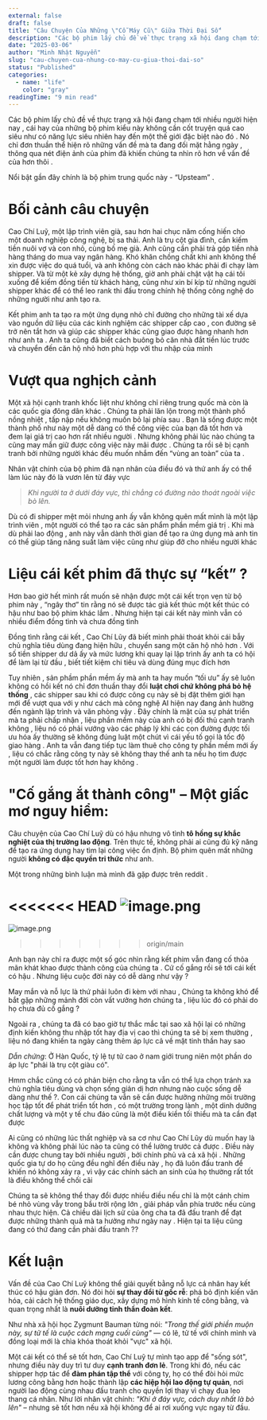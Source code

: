 ```yaml
---
external: false
draft: false
title: "Câu Chuyện Của Những \"Cỗ Máy Cũ\" Giữa Thời Đại Số"
description: "Các bộ phim lấy chủ đề về thực trạng xã hội đang chạm tới nhiều người hiện nay Upstream"
date: "2025-03-06"
author: "Minh Nhật Nguyễn"
slug: "cau-chuyen-cua-nhung-co-may-cu-giua-thoi-dai-so"
status: "Published"
categories:
  - name: "life"
    color: "gray"
readingTime: "9 min read"
---
```


Các bộ phim lấy chủ đề về thực trạng xã hội đang chạm tới nhiều người hiện nay , cái hay của những bộ phim kiểu này không cần cốt truyện quá cao siêu như có năng lực siêu nhiên hay đến một thế giới đặc biệt nào đó . Nó chỉ đơn thuần thể hiện rõ những vấn đề mà ta đang đối mặt hằng ngày , thông qua nét điện ảnh của phim đã khiến chúng ta nhìn rõ hơn về vấn đề của hơn thôi . 


Nổi bật gần đây chính là bộ phim trung quốc này - “Upsteam” .


# Bối cảnh câu chuyện


Cao Chí Luỹ, một lập trình viên già, sau hơn hai chục năm cống hiến cho một doanh nghiệp công nghệ, bị sa thải. Anh là trụ cột gia đình, cần kiếm tiền nuôi vợ và con nhỏ, cùng bố mẹ già. Anh cũng cần phải trả góp tiền nhà hàng tháng do mua vay ngân hàng. Khó khăn chồng chất khi anh không thể xin được việc do quá tuổi, và anh không còn cách nào khác phải đi chạy làm shipper. Và từ một kẻ xây dựng hệ thống, giờ anh phải chật vật hạ cái tôi xuống để kiếm đồng tiền từ khách hàng, cũng như xin bí kíp từ những người shipper khác để có thể leo rank thi đấu trong chính hệ thống công nghệ do những người như anh tạo ra.


Kết phim anh ta tạo ra một ứng dụng nhỏ chỉ đường cho những tài xế dựa vào nguồn dữ liệu của các kinh nghiệm các shipper cấp cao , con đường sẽ trở nên tắt hơn và giúp các shipper khác cũng giao được hàng nhanh hơn như anh ta . Anh ta cũng đã biết cách buông bỏ căn nhà đắt tiền lúc trước và chuyển đến căn hộ nhỏ hơn phù hợp với thu nhập của mình


# Vượt qua nghịch cảnh


Một xã hội cạnh tranh khốc liệt như không chỉ riêng trung quốc mà còn là các quốc gia đông dân khác . Chúng ta phải lăn lộn trong một thành phố nồng nhiệt , tấp nập nếu không muốn bỏ lại phía sau . Bạn là sống được một thành phố như này một dễ dàng có thể công việc của bạn đã tốt hơn và đem lại giá trị cao hơn rất nhiều người . Nhưng không phải lúc nào chúng ta cũng may mắn giữ được công việc này mãi được . Chúng ta rồi sẽ bị cạnh tranh bởi những người khác đều muốn nhắm đến “vùng an toàn” của ta .


Nhân vật chính của bộ phim đã nạn nhân của điều đó và thứ anh ấy có thể làm lúc này đó là vươn lên từ đáy vực 

> _Khi người ta ở dưới đáy vực, thì chẳng có đường nào thoát ngoài việc bò lên._

Dù có đi shipper mệt mỏi nhưng anh ấy vẫn không quên mất mình là một lập trình viên , một người có thể tạo ra các sản phẩm phần mềm giá trị . Khi mà dù phải lao động , anh này vẫn dành thời gian để tạo ra ứng dụng mà anh tin có thể giúp tăng năng suất làm việc cũng như giúp đỡ cho nhiều người khác


# Liệu cái kết phim đã thực sự “kết” ?


Hơn bao giờ hết mình rất muốn sẽ nhận được một cái kết trọn vẹn từ bộ phim này , “ngây thơ” tin rằng nó sẽ được tác giả kết thúc một kết thúc có hậu như bao bộ phim khác lắm . Nhưng hiện tại cái kết này mình vẫn có nhiều điểm đồng tình và chưa đồng tình


Đồng tình rằng cái kết , Cao Chí Lũy đã biết mình phải thoát khỏi cái bẫy chủ nghĩa tiêu dùng đang hiện hữu , chuyển sang một căn hộ nhỏ hơn . Với số tiền shipper dư dả ấy và mức lương khi quay lại lập trình ấy anh ta có hội để làm lại từ đầu , biết tiết kiệm chi tiêu và dùng đúng mục đích hơn


Tuy nhiên , sản phầm phần mềm ấy mà anh ta hay muốn “tối ưu” ấy sẽ luôn không có hồi kết nó chỉ đơn thuần thay đổi **luật chơi chứ không phá bỏ hệ thống** , các shipper sau khi có được công cụ này sẽ bị đặt thêm giới hạn mới để vượt qua với y như cách mà công nghệ AI hiện nay đang ảnh hưởng đến ngành lập trình và văn phòng vậy . Đây chính là mặt của sự phát triển mà ta phải chấp nhận , liệu phần mềm này của anh có bị đối thủ cạnh tranh không , liệu nó có phải vướng vào các pháp lý khi các con đường được tối ưu hóa ấy thường sẽ không đúng luật một chút vì cái yếu tố gọi là tốc độ giao hàng . Anh ta vẫn đang tiếp tục làm thuê cho công ty phần mềm mới ấy , liệu có chắc rằng công ty này sẽ không thay thế anh ta nếu họ tìm được một người làm được tốt hơn hay không .


# "Cố gắng ắt thành công" – Một giấc mơ nguy hiểm:


Câu chuyện của Cao Chí Luỹ dù có hậu nhưng vô tình **tô hồng sự khắc nghiệt của thị trường lao động**. Trên thực tế, không phải ai cũng đủ kỹ năng để tạo ra ứng dụng hay tìm lại công việc ổn định. Bộ phim quên mất những người **không có đặc quyền tri thức** như anh.


Một trong những bình luận mà mình đã gặp được trên reddit .


<<<<<<< HEAD
![image.png](https://prod-files-secure.s3.us-west-2.amazonaws.com/a6db9e62-19fc-439b-bd8b-1e09a1fdac77/99f35741-92d3-4684-b658-a920274f25fa/image.png?X-Amz-Algorithm=AWS4-HMAC-SHA256&X-Amz-Content-Sha256=UNSIGNED-PAYLOAD&X-Amz-Credential=ASIAZI2LB466U6665DF3%2F20250307%2Fus-west-2%2Fs3%2Faws4_request&X-Amz-Date=20250307T150622Z&X-Amz-Expires=3600&X-Amz-Security-Token=IQoJb3JpZ2luX2VjEP7%2F%2F%2F%2F%2F%2F%2F%2F%2F%2FwEaCXVzLXdlc3QtMiJHMEUCIQDDcb%2B%2BEedJ9ubxtslp8qspnf8iWp2AJGBR15SmX3YHugIgDV5lwGZhHZ3dImwvASqakg3vHGM0Fn8ygEba%2Fo%2BGPwYq%2FwMIRxAAGgw2Mzc0MjMxODM4MDUiDIH2mss1iYn5Gx%2FZwSrcA8qlSClKmO5vJwHlTLpQom5gARU2Z3C88FWXU%2BURJm63G%2FLfBC2BeInwceS28cVM0eeea2q2fP2ILvg5SKzRrr6mbEMotHYyn%2FrKiIbU8e7XlHIAex99RuRHDGwqow03ChVunRJjpHr53GiRjHDn6HO1X1Vso7TvFNgloRlofFyVzJofynyOFS%2Bgw6%2F6WL0pZlBimuxJzuSRioIKXoMYpVWZON5zfARB6hII15IHVGXwb769WSCdfxB%2F71hrJojvqaqgcEhmv39mZlkQFQJ828h7%2Boa%2F6uQM2U8k0jk%2BB5%2BDkMpBVhZWLifGIxaMVSlsILdSGtAWTgham4yFJr9hlnuGYvCFRwFp5rrLwn8Ygrkv14bEavaJghd%2FHxd3p4LLSclDRWwRk2WwLVtrqgS2RBpG8wfG9LruAPREXREfAeC2rJrkjz4hGw0mycNm8a8HYO3sI6AO8n3bZqSizirQAdA9vp9cb2%2BV7PpXiKLVIQtyNt2wX6jO5fYhFO0kckjr8i25bkCN66zTO954cRcXya%2FUKLI%2F6jlvLoN8CFXUs%2BRPxV%2FFG9wGik2knPgWUsMtWNK%2B0KMFAZTJdWDhEAFXHMPb%2Fr4FHygnefUku672e4HHUsyHaG4aqoq%2BiEg5MLP%2Bq74GOqUB8LO35GTCnyBH2Sav8BZ3Tmd0qJPt4KZn5ah1dQFTA41baqi0XiTBu98iY9FGk3OuU7XpobE1XK4OsQUayLuts7hG2is9kGDHWfj53jLeMXsdh8sMMt%2FL5HBNv1Uabke6MVrsigcplUaebjTQEcRK7ukkWOzPzEqs6Xf6U4%2FfEGxXOsPunuBmblh7uFt%2B%2BS4vYd7jq%2Fzg2566vkh0ytvkdC571LbA&X-Amz-Signature=61d5c15c62eb96ad052238dec791036a989617a7971912184cab49f24c3efb05&X-Amz-SignedHeaders=host&x-id=GetObject)
=======
![image.png](https://prod-files-secure.s3.us-west-2.amazonaws.com/a6db9e62-19fc-439b-bd8b-1e09a1fdac77/99f35741-92d3-4684-b658-a920274f25fa/image.png?X-Amz-Algorithm=AWS4-HMAC-SHA256&X-Amz-Content-Sha256=UNSIGNED-PAYLOAD&X-Amz-Credential=ASIAZI2LB46653YI64GF%2F20250307%2Fus-west-2%2Fs3%2Faws4_request&X-Amz-Date=20250307T122918Z&X-Amz-Expires=3600&X-Amz-Security-Token=IQoJb3JpZ2luX2VjEPv%2F%2F%2F%2F%2F%2F%2F%2F%2F%2FwEaCXVzLXdlc3QtMiJHMEUCIQDnDW%2Fd3WekDEEdRhOUKBJ%2FKu1hzsLIrOhVb16iNoQCJgIgC6%2ByX0i6iXD9gKKVdGRJ72lMw60Ayuntf3vb594Qj4oq%2FwMIRBAAGgw2Mzc0MjMxODM4MDUiDIDMZFalm10GWc2REircA21xSt%2F4vO77lc6dmV5n2%2Fgf1SZ87GLu1eQp4mLpGsv4xlAx2XkYXyuB1if0HMCtyZiRoMe%2FYtywsLfHNLtaXD3ie5zZOvXsazN72%2F%2FOf9vJRfC7LoaUUuV5vGIviKgGi37B2YqKJcAkGfTEYK8bNhqYrABIozRVMoITuPfd%2BSPTezo%2B9Xwtb9%2BeOKN%2BWaete8AfltFCeV7LzQ2MhfYUPxygbJjQ9QQBbZS7i2mdaaVvKcb76R63xEF66fV5cYVakZ17oT11oW3NqzPVT6AeoaDxQxFaAYRWpX8o%2BjfsOCVxFN3MOGqWo%2BQgZpZMpLPbGlh3n%2B%2FDaHimUsgxNlxRBVhPBSPMl%2FO4ETVx9SRGWk%2FLrk1wpSSZGWb8av5pURmkAhjpqHbr1RGFKJeVZ12MhM%2FRQYaChXqkYOC89sCJ%2FFTDCk3QyDTVyHLuOJ22fTSSzMHk9DJnbaFi1IFWLRM0D9sBkxK0b35fJcNyU5QPVY%2FOLioTvGGyT6dIHag%2BwxivMUfmIGnzKn4zI5WqU4OacGzlep7JihcgN6g6kpV%2Bmcp%2FHhAVY7qi3UOGtSJ6Me3%2FCys3Lw4SeQhwKmApT%2BCEV9WLYpfEUKE%2BX%2Fp62zRkU%2FSVVpXslBgRH2WNmLYIMJOpq74GOqUBfMUXncFehfLwFs58lj6PQ8GQXDPo5RbVRxe8wCjSkh00VugAE9a3kvvLPn7KMlCbRwoFp1ibIGijBpd3M%2BUEAU0P42NF8m4Hf6QMjY2kZaV8h9sQb596vvEAIAeJhWWy2oZBzU%2FXrcbQb02WB8BwF6a0Jka4mRnewoZfdMQMlC4p%2BgyS3H6VMYrbBOB%2BY%2BoFI1CgxY%2BMYTNNib4PCBdH2pA1%2Buht&X-Amz-Signature=cca0dccab4442ac9914a3ebe916002662c8f5386da487d3a53fc8dc10a2bfbfa&X-Amz-SignedHeaders=host&x-id=GetObject)
>>>>>>> origin/main


Anh bạn này chỉ ra được một số góc nhìn rằng kết phim vẫn đang cố thỏa mãn khát khao được thành công của chúng ta . Cứ cố gắng rồi sẽ tới cái kết có hậu . Nhưng liệu cuộc đời này có dễ dàng như vậy ? 


May mắn và nỗ lực là thứ phải luôn đi kèm với nhau , Chúng ta không khó để bắt gặp những mảnh đời còn vất vưởng hơn chúng ta , liệu lúc đó có phải do họ chưa đủ cố gắng ?


Ngoài ra , chúng ta đã có bao giờ tự thắc mắc tại sao xã hội lại có những định kiến không thu nhập tốt hay địa vị cao thì chúng ta sẽ bị xem thường , liệu nó đang khiến ta ngày càng thêm áp lực cả về mặt tinh thần hay sao



_Dẫn chứng_: Ở Hàn Quốc, tỷ lệ tự tử cao ở nam giới trung niên một phần do áp lực "phải là trụ cột giàu có".


Hmm chắc cũng có có phản biện cho rằng ta vẫn có thể lựa chọn tránh xa chủ nghĩa tiêu dùng và chọn sống giản dị hơn nhưng nào cuộc sống dễ dàng như thế ?. Con cái chúng ta vẫn sẽ cần được hưởng những môi trường học tập tốt để phát triển tốt hơn , có một trường trong lành , một dinh dưỡng chất lượng và một y tế chu đáo cũng là một điều kiền tối thiểu mà ta cần đạt được 


Ai cũng có những lúc thất nghiệp và sa cơ như Cao Chí Lũy dù muốn hay là không và không phải lúc nào ta cũng có thể lường trước cả được . Điều này cần được chung tay bởi nhiều người , bởi chính phủ và cả xã hội . Những quốc gia tự do họ cũng đều nghĩ đến điều này , họ đã luôn đấu tranh để khiến nó không xảy ra , vì vậy các chính sách an sinh của họ thường rất tốt là điều không thể chối cãi 


Chúng ta sẽ không thể thay đổi được nhiều điều nếu chỉ là một cánh chim bé nhỏ vùng vẫy trong bầu trời rộng lớn , giải pháp vẫn phía trước nếu cùng nhau thực hiện. Cả chiều dài lịch sử của ông cha ta đã đấu tranh để đạt được những thành quả mà ta hưởng như ngày nay . Hiện tại ta liệu cũng đang có thứ đang cần phải đấu tranh ?? 


# Kết luận


Vấn đề của Cao Chí Luỹ không thể giải quyết bằng nỗ lực cá nhân hay kết thúc có hậu giản đơn. Nó đòi hỏi **sự thay đổi từ gốc rễ**: phá bỏ định kiến văn hóa, cải cách hệ thống giáo dục, xây dựng mô hình kinh tế công bằng, và quan trọng nhất là **nuôi dưỡng tinh thần đoàn kết**.


Như nhà xã hội học Zygmunt Bauman từng nói: _"Trong thế giới phiền muộn này, sự tử tế là cuộc cách mạng cuối cùng"_ — có lẽ, tử tế với chính mình và đồng loại mới là chìa khóa thoát khỏi "vực" xã hội.


Một cái kết có thể sẽ tốt hơn, Cao Chí Luỹ tự mình tạo app để "sống sót", nhưng điều này duy trì tư duy **cạnh tranh đơn lẻ**. Trong khi đó, nếu các shipper hợp tác để **đàm phán tập thể** với công ty, họ có thể đòi hỏi mức lương công bằng hơn hoặc thành lập **các hiệp hội lao động tự quản**, nơi người lao động cùng nhau đấu tranh cho quyền lợi thay vì chạy đua leo thang cá nhân. Như lời nhân vật chính: _"Khi ở đáy vực, cách duy nhất là bò lên"_ – nhưng sẽ tốt hơn nếu xã hội không để ai rơi xuống vực ngay từ đầu.

